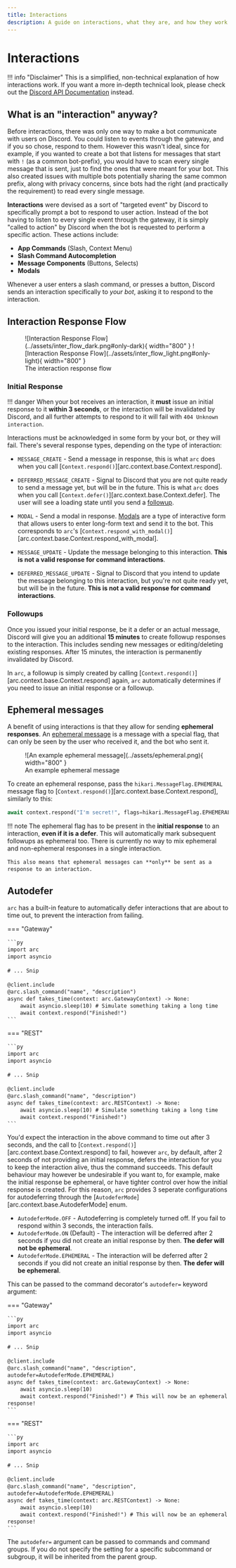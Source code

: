 ```yaml
---
title: Interactions
description: A guide on interactions, what they are, and how they work.
---
```


# Interactions

!!! info "Disclaimer"
    This is a simplified, non-technical explanation of how interactions work. If you want a more in-depth technical look, please check out the [Discord API Documentation](https://discord.com/developers/docs/interactions/receiving-and-responding#interactions-and-bot-users) instead.


## What is an "interaction" anyway?

Before interactions, there was only one way to make a bot communicate with users on Discord. You could listen to events through the gateway, and if you so chose, respond to them. However this wasn't ideal, since for example, if you wanted to create a bot that listens for messages that start with `!` (as a common bot-prefix), you would have to scan every single message that is sent, just to find the ones that were meant for your bot. This also created issues with multiple bots potentially sharing the same common prefix, along with privacy concerns, since bots had the right (and practically the requirement) to read every single message.

**Interactions** were devised as a sort of "targeted event" by Discord to specifically prompt a bot to respond to user action. Instead of the bot having to listen to every single event through the gateway, it is simply "called to action" by Discord when the bot is requested to perform a specific action. These actions include:

- **App Commands** (Slash, Context Menu)
- **Slash Command Autocompletion**
- **Message Components** (Buttons, Selects)
- **Modals**

Whenever a user enters a slash command, or presses a button, Discord sends an interaction specifically to *your bot*, asking it to respond to the interaction.

## Interaction Response Flow

<figure markdown>
  ![Interaction Response Flow](../assets/inter_flow_dark.png#only-dark){ width="800" }
  ![Interaction Response Flow](../assets/inter_flow_light.png#only-light){ width="800" }
  <figcaption>The interaction response flow</figcaption>
</figure>

### Initial Response

!!! danger
    When your bot receives an interaction, it **must** issue an initial response to it **within 3 seconds**, or the interaction will be invalidated by Discord, and all further attempts to respond to it will fail with `404 Unknown interaction`.

Interactions must be acknowledged in some form by your bot, or they will fail. There's several response types, depending on the type of interaction:

- `MESSAGE_CREATE` - Send a message in response, this is what `arc` does when you call [`Context.respond()`][arc.context.base.Context.respond].

- `DEFERRED_MESSAGE_CREATE` - Signal to Discord that you are not quite ready to send a message yet, but will be in the future. This is what `arc` does when you call [`Context.defer()`][arc.context.base.Context.defer]. The user will see a loading state until you send a [followup](#followups).

- `MODAL` - Send a modal in response. [Modals](https://discord.com/developers/docs/interactions/message-components#text-inputs) are a type of interactive form that allows users to enter long-form text and send it to the bot. This corresponds to `arc`'s [`Context.respond_with_modal()`][arc.context.base.Context.respond_with_modal].

- `MESSAGE_UPDATE` - Update the message belonging to this interaction. **This is not a valid response for command interactions**.

- `DEFERRED_MESSAGE_UPDATE` - Signal to Discord that you intend to update the message belonging to this interaction, but you're not quite ready yet, but will be in the future. **This is not a valid response for command interactions**.

### Followups

Once you issued your initial response, be it a defer or an actual message, Discord will give you an additional **15 minutes** to create followup responses to the interaction. This includes sending new messages or editing/deleting existing responses. After 15 minutes, the interaction is permanently invalidated by Discord.

In `arc`, a followup is simply created by calling [`Context.respond()`][arc.context.base.Context.respond] again, `arc` automatically determines if you need to issue an initial response or a followup.

## Ephemeral messages

A benefit of using interactions is that they allow for sending **ephemeral responses**. An [ephemeral message](https://support.discord.com/hc/en-us/articles/1500000580222-Ephemeral-Messages-FAQ) is a message with a special flag, that can only be seen by the user who received it, and the bot who sent it.

<figure markdown>
  ![An example ephemeral message](../assets/ephemeral.png){ width="800" }
  <figcaption>An example ephemeral message</figcaption>
</figure>

To create an ephemeral response, pass the `hikari.MessageFlag.EPHEMERAL` message flag to [`Context.respond()`][arc.context.base.Context.respond], similarly to this:

```py
await context.respond("I'm secret!", flags=hikari.MessageFlag.EPHEMERAL)
```

!!! note
    The ephemeral flag has to be present in the **initial response** to an interaction, **even if it is a defer**. This will automatically mark subsequent followups as ephemeral too. There is currently no way to mix ephemeral and non-ephemeral responses in a single interaction.

    This also means that ephemeral messages can **only** be sent as a response to an interaction.

## Autodefer

`arc` has a built-in feature to automatically defer interactions that are about to time out, to prevent the interaction from failing.

=== "Gateway"

    ```py
    import arc
    import asyncio

    # ... Snip

    @client.include
    @arc.slash_command("name", "description")
    async def takes_time(context: arc.GatewayContext) -> None:
        await asyncio.sleep(10) # Simulate something taking a long time
        await context.respond("Finished!")
    ```

=== "REST"

    ```py
    import arc
    import asyncio

    # ... Snip

    @client.include
    @arc.slash_command("name", "description")
    async def takes_time(context: arc.RESTContext) -> None:
        await asyncio.sleep(10) # Simulate something taking a long time
        await context.respond("Finished!")
    ```

You'd expect the interaction in the above command to time out after 3 seconds, and the call to [`Context.respond()`][arc.context.base.Context.respond] to fail, however `arc`, by default, after 2 seconds of not providing an initial response, defers the interaction for you to keep the interaction alive, thus the command succeeds. This default behaviour may however be undesirable if you want to, for example, make the initial response be ephemeral, or have tighter control over how the initial response is created. For this reason, `arc` provides 3 seperate configurations for autodeferring through the [`AutodeferMode`][arc.context.base.AutodeferMode] enum.

- `AutodeferMode.OFF` - Autodeferring is completely turned off. If you fail to respond within 3 seconds, the interaction fails.
- `AutodeferMode.ON` (Default) - The interaction will be deferred after 2 seconds if you did not create an initial response by then. **The defer will not be ephemeral**.
- `AutodeferMode.EPHEMERAL` - The interaction will be deferred after 2 seconds if you did not create an initial response by then. **The defer will be ephemeral**.

This can be passed to the command decorator's `autodefer=` keyword argument:

=== "Gateway"

    ```py
    import arc
    import asyncio

    # ... Snip

    @client.include
    @arc.slash_command("name", "description", autodefer=AutodeferMode.EPHEMERAL)
    async def takes_time(context: arc.GatewayContext) -> None:
        await asyncio.sleep(10)
        await context.respond("Finished!") # This will now be an ephemeral response!
    ```

=== "REST"

    ```py
    import arc
    import asyncio

    # ... Snip

    @client.include
    @arc.slash_command("name", "description", autodefer=AutodeferMode.EPHEMERAL)
    async def takes_time(context: arc.RESTContext) -> None:
        await asyncio.sleep(10)
        await context.respond("Finished!") # This will now be an ephemeral response!
    ```

The `autodefer=` argument can be passed to commands and command groups. If you do not specify the setting for a specific subcommand or subgroup, it will be inherited from the parent group.
